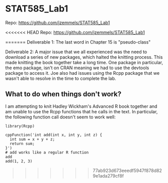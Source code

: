 # STAT585_Lab1

Repo: https://github.com/jzemmels/STAT585_Lab1

<<<<<<< HEAD
Repo: https://github.com/jzemmels/STAT585_Lab1


=======
Deliverable 1: The last word in Chapter 15 is "pseudo-class"

Deliverable 2: A major issue that we all experienced was the need to download a series of new packages, which halted the knitting process. This made knitting the book together take a long time. One package in particular, the emo package, isn't on CRAN meaning we had to use the devtools package to access it. Joe also had issues using the Rcpp package that we wasn't able to resolve in the time to complete the lab.

## What to do when things don't work?
I am attempting to knit Hadley Wickham's Advanced R book together and am unable to use the Rcpp functions that he calls in the text. In particular, the following function call doesn't seem to work well:

```{r add}
library(Rcpp)

cppFunction('int add(int x, int y, int z) {
  int sum = x + y + z;
  return sum;
}')
# add works like a regular R function
add
add(1, 2, 3)
```
>>>>>>> 77ab923d673eeedf5947f878d829e1ada279cf8f
